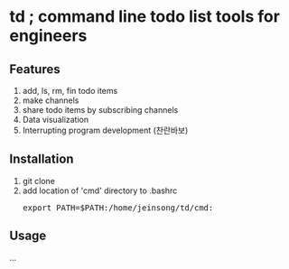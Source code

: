 td ; command line todo list tools for engineers
==================================================
## Features
1. add, ls, rm, fin todo items
2. make channels 
3. share todo items by subscribing channels
4. Data visualization 
4. Interrupting program development (찬란바보)

## Installation
1. git clone
2. add location of 'cmd' directory to .bashrc
	<pre>export PATH=$PATH:/home/jeinsong/td/cmd:</pre>

## Usage
...
